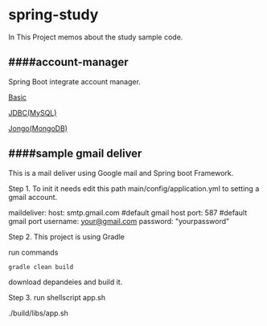 spring-study
============
In This Project
memos about the study sample code.


####account-manager
-------------------
Spring Boot integrate account manager.

[Basic](https://github.com/yugzan/spring-study/tree/develop/account-manager)

[JDBC(MySQL)](https://github.com/yugzan/spring-study/tree/jdbc-version/account-manager)

[Jongo(MongoDB)](https://github.com/yugzan/spring-study/tree/jongo-version/account-manager)




####sample gmail deliver
-------------------
This is a mail deliver using Google mail and Spring boot Framework.


Step 1.
To init it needs edit this path main/config/application.yml to setting a gmail account.

maildeliver:
  host: smtp.gmail.com 	#default gmail host
  port: 587 			#default gmail port
  username: your@gmail.com
  password: "yourpassword"

Step 2. 
This project is using Gradle 

run commands 
	
	gradle clean build

download depandeies and build it.

Step 3. 
run shellscript app.sh

./build/libs/app.sh

